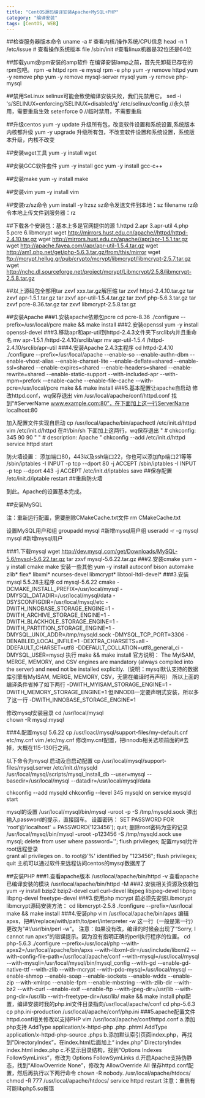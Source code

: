 ```yaml
---
title: "CentOS源码编译安装Apache+MySQL+PHP"
category: "编译安装"
tags: [CentOS, WEB]
---
```

##检查服务器版本命令
uname -a # 查看内核/操作系统/CPU信息
head -n 1 /etc/issue # 查看操作系统版本
file /sbin/init #查看linux机器是32位还是64位

##卸载yum或rpm安装的amp软件
在编译安装lamp之前，首先先卸载已存在的rpm包吧。
rpm -e httpd
rpm -e mysql
rpm -e php
yum -y remove httpd
yum -y remove php
yum -y remove mysql-server mysql
yum -y remove php-mysql

##禁用SeLinux
selinux可能会致使编译安装失败，我们先禁用它。
sed -i 's/SELINUX=enforcing/SELINUX=disabled/g' /etc/selinux/config //永久禁用，需要重启生效
setenforce 0 //临时禁用，不需要重启

##升级centos
yum -y update
升级所有包，改变软件设置和系统设置,系统版本内核都升级
yum -y upgrade
升级所有包，不改变软件设置和系统设置，系统版本升级，内核不改变

##安装wget工具
yum -y install wget

##安装GCC软件套件
yum -y install gcc
yum -y install gcc-c++

##安装make
yum -y install make

##安装vim
yum -y install vim

##安装rz/sz命令
yum install -y lrzsz
sz命令发送文件到本地：sz filename
rz命令本地上传文件到服务器：rz

##下载各个安装包：基本上多是官网提供的源
1.httpd
2.apr
3.apr-util
4.php
5.pcre
6.libmcrypt
wget http://mirrors.hust.edu.cn/apache//httpd/httpd-2.4.10.tar.gz
wget http://mirrors.hust.edu.cn/apache//apr/apr-1.5.1.tar.gz
wget http://apache.fayea.com//apr/apr-util-1.5.4.tar.gz
wget http://am1.php.net/get/php-5.6.3.tar.gz/from/this/mirror
wget ftp://mcrypt.hellug.gr/pub/crypto/mcrypt/libmcrypt/libmcrypt-2.5.7.tar.gz
wget http://nchc.dl.sourceforge.net/project/mcrypt/Libmcrypt/2.5.8/libmcrypt-2.5.8.tar.gz

##以上源码包全部用tar zxvf xxx.tar.gz解压缩
tar zxvf httpd-2.4.10.tar.gz
tar zxvf apr-1.5.1.tar.gz 
tar zxvf apr-util-1.5.4.tar.gz
tar zxvf php-5.6.3.tar.gz
tar zxvf pcre-8.36.tar.gz
tar zxvf libmcrypt-2.5.8.tar.gz

##安装Apache
###1.安装apache依赖包pcre
cd pcre-8.36
./configure --prefix=/usr/local/pcre
make && make install
###2.安装openssl
yum -y install openssl-devel
###3.移动apr和apr-util到httpd-2.4.3文件夹下srclib内并且重命名
mv apr-1.5.1 /httpd-2.4.10/srclib/apr
mv apr-util-1.5.4 /httpd-2.4.10/srclib/apr-util
###4.安装Apache 2.4.3主程序
cd httpd-2.4.10
./configure --prefix=/usr/local/apache --enable-so --enable-authn-dbm --enable-vhost-alias --enable-charset-lite --enable-deflate=shared --enable-ssl=shared --enable-expires=shared --enable-headers=shared --enable-rewrite=shared --enable-static-support --with-included-apr --with-mpm=prefork --enable-cache --enable-file-cache --with-pcre=/usr/local/pcre
make && make install
###5.基本配置让apache自启动
修改httpd.conf，wq保存退出
vim /usr/local/apache/conf/httpd.conf
找到“#ServerName www.example.com:80”，在下面加上这一行ServerName localhost:80

加入配置文件实现自启动
cp /usr/local/apache/bin/apachectl /etc/init.d/httpd
vim /etc/init.d/httpd
在#!/bin/sh 下面加上这两行，wq保存退出
" # chkconfig: 345 90 90 "
" # description: Apache "
chkconfig --add /etc/init.d/httpd
service httpd start

防火墙设置：
添加端口80，443以及ssh端口22，你也可以添加ftp端口21等等
/sbin/iptables -I INPUT -p tcp --dport 80 -j ACCEPT
/sbin/iptables -I INPUT -p tcp --dport 443 -j ACCEPT
/etc/init.d/iptables save               ##保存配置
/etc/init.d/iptable restart             ##重启防火墙 

到此。Apache的设置基本完成。

##安装MySQL

注：重新运行配置，需要删除CMakeCache.txt文件
rm CMakeCache.txt

设置MySQL用户和组
groupadd mysql #新增mysql用户组
useradd -r -g mysql mysql  #新增mysql用户

###1.下载mysql
wget http://dev.mysql.com/get/Downloads/MySQL-5.6/mysql-5.6.22.tar.gz
tar zxvf mysql-5.6.22.tar.gz
###2.安装cmake
yum -y install cmake make
安装一些其他
yum -y install  autoconf bison automake zlib* fiex* libxml* ncurses-devel libmcrypt* libtool-ltdl-devel*
###3.安装mysql 5.5.28主程序
cd mysql-5.6.22
cmake -DCMAKE_INSTALL_PREFIX=/usr/local/mysql -DMYSQL_DATADIR=/usr/local/mysql/data -DSYSCONFIGDIR=/usr/local/mysql/etc -DWITH_INNOBASE_STORAGE_ENGINE=1 -DWITH_ARCHIVE_STORAGE_ENGINE=1 -DWITH_BLACKHOLE_STORAGE_ENGINE=1 -DWITH_PARTITION_STORAGE_ENGINE=1 -DMYSQL_UNIX_ADDR=/tmp/mysqld.sock -DMYSQL_TCP_PORT=3306 -DENABLED_LOCAL_INFILE=1 -DEXTRA_CHARSETS=all -DDEFAULT_CHARSET=utf8 -DDEFAULT_COLLATION=utf8_general_ci -DMYSQL_USER=mysql
执行
make && make install
官方说明：
The MyISAM, MERGE, MEMORY, and CSV engines are mandatory (always compiled into the server) and need not be installed explicitly.（说明：mysql默认支持的数据库引擎有MyISAM, MERGE, MEMORY, CSV，无需在编译时再声明）
所以上面的编译条件省掉了如下两行
-DWITH_MYISAM_STORAGE_ENGINE=1
-DWITH_MEMORY_STORAGE_ENGINE=1
但INNODB一定要声明式安装，所以多了这一行
-DWITH_INNOBASE_STORAGE_ENGINE=1

修改mysql安装目录
cd /usr/local/mysql   
chown -R mysql:mysql


###4.配置mysql 5.6.22
cp /usr/loacl/mysql/support-files/my-default.cnf etc/my.cnf
vim /etc/my.cnf
修改my.cnf配置，把innodb相关选项前面的#去掉，大概在115-130行之间。

以下命令为mysql 启动及自启动配置
cp /usr/local/mysql/support-files/mysql.server /etc/init.d/mysqld
/usr/local/mysql/scripts/mysql_install_db --user=mysql --basedir=/usr/local/mysql --datadir=/usr/local/mysql/data

chkconfig --add mysqld
chkconfig --level 345 mysqld on
service mysqld start 

mysql的设置
/usr/local/mysql/bin/mysql -uroot -p -S /tmp/mysqld.sock
弹出输入password的提示，直接回车。
设置密码：
SET PASSWORD FOR 'root'@'localhost' = PASSWORD('123456');
quit;
删除root密码为空的记录
/usr/local/mysql/bin/mysql -uroot -p123456 -S /tmp/mysqld.sock
use mysql;
delete from user where password='';
flush privileges;
配置mysql允许root远程登录                                 
grant all privileges on *.* to root@'%' identified by "123456";
flush privileges;
quit
主机可以通过软件来远程访问centos的mysql数据库了

##安装PHP
###1.查看apache版本
/usr/local/apache/bin/httpd -v
查看apache已编译安装的模块
/usr/local/apache/bin/httpd -M
###2.安装相关资源及依赖包
yum -y install bzip2 bzip2-devel curl curl-devel libjpeg libjpeg-devel libpng libpng-devel freetype-devel
###3.使用php mcrypt 前必须先安装Libmcrypt
libmcrypt源码安装方法：
cd libmcrypt-2.5.8
./configure --prefix=/usr/local
make && make install
###4.安装php
vim /usr/local/apache/bin/apxs
编辑apxs，把#!/replace/with/path/to/perl/interpreter -w 这一行（一般是第一行）更改为"#!/usr/bin/perl -w"。
注意：如果没有改，编译的时候会出现了“Sorry, I cannot run apxs”的错误提示。因为没有指明正确的perl执行程序的位置。
cd php-5.6.3
./configure --prefix=/usr/local/php --with-apxs2=/usr/local/apache/bin/apxs --with-libxml-dir=/usr/include/libxml2 --with-config-file-path=/usr/local/apache/conf --with-mysql=/usr/local/mysql --with-mysqli=/usr/local/mysql/bin/mysql_config --with-gd --enable-gd-native-ttf --with-zlib --with-mcrypt --with-pdo-mysql=/usr/local/mysql --enable-shmop --enable-soap --enable-sockets --enable-wddx --enable-zip --with-xmlrpc --enable-fpm --enable-mbstring --with-zlib-dir --with-bz2 --with-curl --enable-exif --enable-ftp --with-jpeg-dir=/usr/lib --with-png-dir=/usr/lib --with-freetype-dir=/usr/lib/
make && make install
php配置，编译安装时我的php.ini文件目录指向/usr/local/apache/conf
cd php-5.6.3
cp php.ini-production /usr/local/apache/conf/php.ini
###5.apache配置文件httpd.conf相关修改以支持PHP
vim /usr/local/apache/conf/httpd.conf
a.添加php支持
AddType application/x-httpd-php .php .phtml
AddType application/x-httpd-php-source .phps
b.添加默认索引页面index.php，再找到“DirectoryIndex”，在index.html后面加上“ index.php”
DirectoryIndex index.html index.php
c.不显示目录结构，找到“Options Indexes FollowSymLinks”，修改为
Options FollowSymLinks
d.开启Apache支持伪静态，找到“AllowOverride None”，修改为
AllowOverride All
保存httpd.conf配置，然后再执行以下两行命令
chown -R nobody. /usr/local/apache/htdocs/
chmod -R 777 /usr/local/apache/htdocs/
service httpd restart
注意：重启有可能libphp5.so报错
